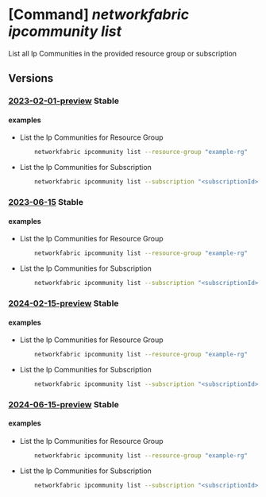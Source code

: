 # [Command] _networkfabric ipcommunity list_

List all Ip Communities in the provided resource group or subscription

## Versions

### [2023-02-01-preview](/Resources/mgmt-plane/L3N1YnNjcmlwdGlvbnMve30vcHJvdmlkZXJzL21pY3Jvc29mdC5tYW5hZ2VkbmV0d29ya2ZhYnJpYy9pcGNvbW11bml0aWVz/2023-02-01-preview.xml) **Stable**

<!-- mgmt-plane /subscriptions/{}/providers/microsoft.managednetworkfabric/ipcommunities 2023-02-01-preview -->
<!-- mgmt-plane /subscriptions/{}/resourcegroups/{}/providers/microsoft.managednetworkfabric/ipcommunities 2023-02-01-preview -->

#### examples

- List the Ip Communities for Resource Group
    ```bash
        networkfabric ipcommunity list --resource-group "example-rg"
    ```

- List the Ip Communities for Subscription
    ```bash
        networkfabric ipcommunity list --subscription "<subscriptionId>"
    ```

### [2023-06-15](/Resources/mgmt-plane/L3N1YnNjcmlwdGlvbnMve30vcHJvdmlkZXJzL21pY3Jvc29mdC5tYW5hZ2VkbmV0d29ya2ZhYnJpYy9pcGNvbW11bml0aWVz/2023-06-15.xml) **Stable**

<!-- mgmt-plane /subscriptions/{}/providers/microsoft.managednetworkfabric/ipcommunities 2023-06-15 -->
<!-- mgmt-plane /subscriptions/{}/resourcegroups/{}/providers/microsoft.managednetworkfabric/ipcommunities 2023-06-15 -->

#### examples

- List the Ip Communities for Resource Group
    ```bash
        networkfabric ipcommunity list --resource-group "example-rg"
    ```

- List the Ip Communities for Subscription
    ```bash
        networkfabric ipcommunity list --subscription "<subscriptionId>"
    ```

### [2024-02-15-preview](/Resources/mgmt-plane/L3N1YnNjcmlwdGlvbnMve30vcHJvdmlkZXJzL21pY3Jvc29mdC5tYW5hZ2VkbmV0d29ya2ZhYnJpYy9pcGNvbW11bml0aWVz/2024-02-15-preview.xml) **Stable**

<!-- mgmt-plane /subscriptions/{}/providers/microsoft.managednetworkfabric/ipcommunities 2024-02-15-preview -->
<!-- mgmt-plane /subscriptions/{}/resourcegroups/{}/providers/microsoft.managednetworkfabric/ipcommunities 2024-02-15-preview -->

#### examples

- List the Ip Communities for Resource Group
    ```bash
        networkfabric ipcommunity list --resource-group "example-rg"
    ```

- List the Ip Communities for Subscription
    ```bash
        networkfabric ipcommunity list --subscription "<subscriptionId>"
    ```

### [2024-06-15-preview](/Resources/mgmt-plane/L3N1YnNjcmlwdGlvbnMve30vcHJvdmlkZXJzL21pY3Jvc29mdC5tYW5hZ2VkbmV0d29ya2ZhYnJpYy9pcGNvbW11bml0aWVz/2024-06-15-preview.xml) **Stable**

<!-- mgmt-plane /subscriptions/{}/providers/microsoft.managednetworkfabric/ipcommunities 2024-06-15-preview -->
<!-- mgmt-plane /subscriptions/{}/resourcegroups/{}/providers/microsoft.managednetworkfabric/ipcommunities 2024-06-15-preview -->

#### examples

- List the Ip Communities for Resource Group
    ```bash
        networkfabric ipcommunity list --resource-group "example-rg"
    ```

- List the Ip Communities for Subscription
    ```bash
        networkfabric ipcommunity list --subscription "<subscriptionId>"
    ```
